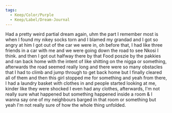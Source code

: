 ```yaml
---
tags:
  - Keep/Color/Purple
  - Keep/Label/Dream-Journal
---
```


Had a pretty weird partial dream again, uhm the part I remember most is when I found my nikey socks torn and I blamed my grandad and I got so angry at him I got out of the car we were in, oh before that, I had like three friends in a car with me and we were going down the road to see Nkosi I think. and then I got out halfway there by that Food poszie by the pakkies and ran back home with the intent of like shitting on the nigga or something, afterwards the road seemed really long and there were so many obstacles that I had to climb and jump through to get back home but I finally cleared all of them and then this girl stopped me for something and yeah from there, I had a laundry basket with clothes in and people started looking at me, kinder like they were shocked I even had any clothes, afterwards, I'm not really sure what happened but something happened inside a room & I wanna say one of my neighbours barged in that room or something but yeah I'm not really sure of how the whole thing unfolded.